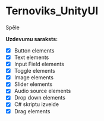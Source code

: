 # Ternoviks_UnityUI

Spēle

**Uzdevumu saraksts:**
- [x] Button elements
- [x] Text elements
- [x] Input Field elements
- [x] Toggle elements
- [x] Image elements
- [x] Slider elements
- [x] Audio source elements
- [x] Drop down elements
- [x] C# skriptu izveide
- [x] Drag elements
